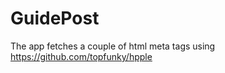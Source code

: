 GuidePost
=========

The app fetches a couple of html meta tags using https://github.com/topfunky/hpple
